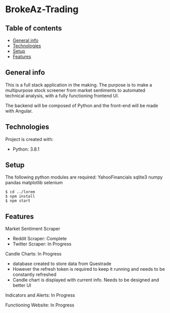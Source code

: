 # BrokeAz-Trading

## Table of contents
* [General info](#general-info)
* [Technologies](#technologies)
* [Setup](#setup)
* [Features](#features)

## General info
This is a full stack application in the making.
The purpose is to make a multipurpose stock screener from market sentiments to automated technical analysis, with a fully functioning frontend UI.

The backend will be composed of Python and the front-end will be made with Angular.
	
## Technologies
Project is created with:
* Python: 3.8.1
	
## Setup
The following python modules are required:
YahooFinancials
sqlite3
numpy
pandas
matplotlib
selenium

```
$ cd ../lorem
$ npm install
$ npm start
```
## Features

Market Sentiment Scraper
- Reddit Scraper: Complete
- Twitter Scraper: In Progress

Candle Charts: In Progress
- database created to store data from Questrade
- However the refresh token is required to keep it running and needs to be constantly refreshed
- Candle chart is displayed with current info. Needs to be designed and better UI 

Indicators and Alerts: In Progress

Functioning Website: In Progress
